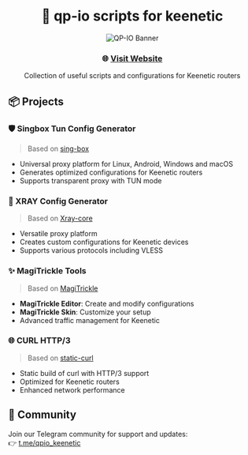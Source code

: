 <div align="center">
  
# 🚀 qp-io scripts for keenetic

![QP-IO Banner](https://raw.githubusercontent.com/qp-io/qp-io.github.io/main/assets/banner.png)

### 🌐 [Visit Website](https://qp-io.github.io/)

Collection of useful scripts and configurations for Keenetic routers

</div>

## 📦 Projects

### 🛡️ Singbox Tun Config Generator
> Based on [sing-box](https://github.com/SagerNet/sing-box)
- Universal proxy platform for Linux, Android, Windows and macOS
- Generates optimized configurations for Keenetic routers
- Supports transparent proxy with TUN mode

### 🔄 XRAY Config Generator
> Based on [Xray-core](https://github.com/XTLS/Xray-core)
- Versatile proxy platform
- Creates custom configurations for Keenetic devices
- Supports various protocols including VLESS

### ✨ MagiTrickle Tools
> Based on [MagiTrickle](https://github.com/MagiTrickle/MagiTrickle)
- **MagiTrickle Editor**: Create and modify configurations
- **MagiTrickle Skin**: Customize your setup
- Advanced traffic management for Keenetic

### 🌐 CURL HTTP/3
> Based on [static-curl](https://github.com/stunnel/static-curl)
- Static build of curl with HTTP/3 support
- Optimized for Keenetic routers
- Enhanced network performance

## 💬 Community
Join our Telegram community for support and updates:  
👉 [t.me/qpio_keenetic](https://t.me/qpio_keenetic)
